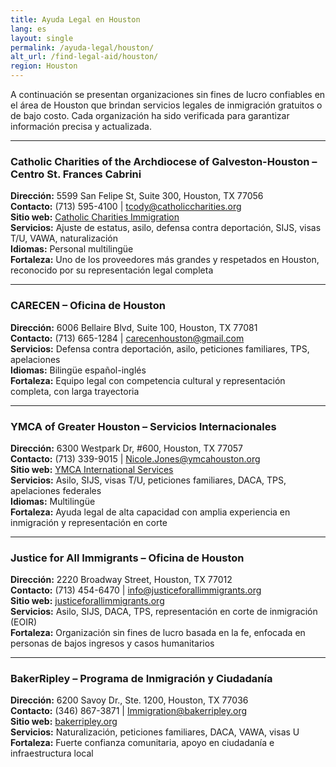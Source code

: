 ```yaml
---
title: Ayuda Legal en Houston
lang: es
layout: single
permalink: /ayuda-legal/houston/
alt_url: /find-legal-aid/houston/
region: Houston
---
```


A continuación se presentan organizaciones sin fines de lucro confiables en el área de Houston que brindan servicios legales de inmigración gratuitos o de bajo costo. Cada organización ha sido verificada para garantizar información precisa y actualizada.

---

### Catholic Charities of the Archdiocese of Galveston-Houston – Centro St. Frances Cabrini  
**Dirección:** 5599 San Felipe St, Suite 300, Houston, TX 77056  
**Contacto:** (713) 595-4100 | tcody@catholiccharities.org  
**Sitio web:** [Catholic Charities Immigration](https://catholiccharities.org/what-we-do/immigration-services/)  
**Servicios:** Ajuste de estatus, asilo, defensa contra deportación, SIJS, visas T/U, VAWA, naturalización  
**Idiomas:** Personal multilingüe  
**Fortaleza:** Uno de los proveedores más grandes y respetados en Houston, reconocido por su representación legal completa

---

### CARECEN – Oficina de Houston  
**Dirección:** 6006 Bellaire Blvd, Suite 100, Houston, TX 77081  
**Contacto:** (713) 665-1284 | carecenhouston@gmail.com  
**Servicios:** Defensa contra deportación, asilo, peticiones familiares, TPS, apelaciones  
**Idiomas:** Bilingüe español-inglés  
**Fortaleza:** Equipo legal con competencia cultural y representación completa, con larga trayectoria

---

### YMCA of Greater Houston – Servicios Internacionales  
**Dirección:** 6300 Westpark Dr, #600, Houston, TX 77057  
**Contacto:** (713) 339-9015 | Nicole.Jones@ymcahouston.org  
**Sitio web:** [YMCA International Services](https://www.ymcahouston.org/programs/ymca-international-services)  
**Servicios:** Asilo, SIJS, visas T/U, peticiones familiares, DACA, TPS, apelaciones federales  
**Idiomas:** Multilingüe  
**Fortaleza:** Ayuda legal de alta capacidad con amplia experiencia en inmigración y representación en corte

---

### Justice for All Immigrants – Oficina de Houston  
**Dirección:** 2220 Broadway Street, Houston, TX 77012  
**Contacto:** (713) 454-6470 | info@justiceforallimmigrants.org  
**Sitio web:** [justiceforallimmigrants.org](https://justiceforallimmigrants.org)  
**Servicios:** Asilo, SIJS, DACA, TPS, representación en corte de inmigración (EOIR)  
**Fortaleza:** Organización sin fines de lucro basada en la fe, enfocada en personas de bajos ingresos y casos humanitarios

---

### BakerRipley – Programa de Inmigración y Ciudadanía  
**Dirección:** 6200 Savoy Dr., Ste. 1200, Houston, TX 77036  
**Contacto:** (346) 867-3871 | Immigration@bakerripley.org  
**Sitio web:** [bakerripley.org](https://www.bakerripley.org/services/immigration-and-citizenship)  
**Servicios:** Naturalización, peticiones familiares, DACA, VAWA, visas U  
**Fortaleza:** Fuerte confianza comunitaria, apoyo en ciudadanía e infraestructura local